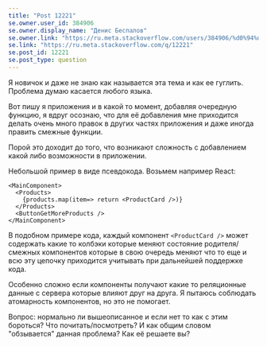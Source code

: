 ```yaml
---
title: "Post 12221"
se.owner.user_id: 384906
se.owner.display_name: "Денис Беспалов"
se.owner.link: "https://ru.meta.stackoverflow.com/users/384906/%d0%94%d0%b5%d0%bd%d0%b8%d1%81-%d0%91%d0%b5%d1%81%d0%bf%d0%b0%d0%bb%d0%be%d0%b2"
se.link: "https://ru.meta.stackoverflow.com/q/12221"
se.post_id: 12221
se.post_type: question
---
```

<p>Я новичок и даже не знаю как называется эта тема и как ее гуглить. Проблема думаю касается любого языка.</p>
<p>Вот пишу я приложения и в какой то момент, добавляя очередную функцию, я вдруг осознаю, что для её добавления мне приходится делать очень много правок в других частях приложения и даже иногда править смежные функции.</p>
<p>Порой это доходит до того, что возникают сложность с добавлением какой либо возможности в приложении.</p>
<p>Небольшой пример в виде псевдокода. Возьмем например React:</p>
<pre><code>&lt;MainComponent&gt;
  &lt;Products&gt;
    {products.map(item=&gt; return &lt;ProductCard /&gt;)}
  &lt;/Products&gt;
  &lt;ButtonGetMoreProducts /&gt;
&lt;/MainComponent&gt;
</code></pre>
<p>В подобном примере кода, каждый компонент <code>&lt;ProductCard /&gt;</code> может содержать какие то колбэки которые меняют состояние родителя/смежных компонентов которые в свою очередь меняют что то еще и всю эту цепочку приходится учитывать при дальнейшей поддержке кода.</p>
<p>Особенно сложно если компоненты получают какие то реляционные данные с сервера которые влияют друг на друга. Я пытаюсь соблюдать атомарность компонентов, но это не помогает.</p>
<p>Вопрос: нормально ли вышеописанное и если нет то как с этим бороться? Что почитать/посмотреть? И как общим словом &quot;обзывается&quot; данная проблема? Как её решаете вы?</p>
